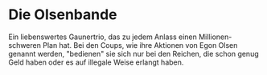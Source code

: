 # Die Olsenbande

Ein liebenswertes Gaunertrio, das zu jedem Anlass einen Millionen-schweren Plan hat.
Bei den Coups, wie ihre Aktionen von Egon Olsen genannt werden, "bedienen" sie sich nur bei den Reichen, die schon genug Geld haben oder es auf illegale Weise erlangt haben. 
